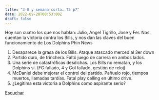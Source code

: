 ```yaml
---
title: "3-0 y semana corta. T5 p7"
date: 2022-09-28T00:53:00Z
draft: false
---
```


Hoy son cuatro los que nos hablan: Julio, Angel Tigrillo, Jose y Fer.
Nos cuentan la victoria contra los Bills, y nos dan las claves del buen funcionamiento de Los Dolphins
Phin News
1. Desaparece la grasa de los Bills. Ataque atascado merced al 3er down
2. Partido duro, de trinchera. Faltó juego de carrera en ambos lados.
3. Una serie de catastróficas desdichas. Los Bills no rematan, y los Dolphins si. (FG fallado, 4 y Gol fallado, gestión de reloj)
4. McDaniel debe mejorar el control del partido. Pañuelo rojo, tiempos muertos, llamadas tardías. Fatal play calling en último drive.
5. ¿Legitima esta victoria a Dolphins como aspirante serio?

[Escuchar](https://www.ivoox.com/3-0-semana-corta-t5-p7-audios-mp3_rf_93022796_1.html)
